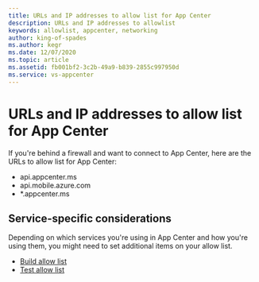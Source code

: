 ```yaml
---
title: URLs and IP addresses to allow list for App Center
description: URLs and IP addresses to allowlist
keywords: allowlist, appcenter, networking
author: king-of-spades
ms.author: kegr
ms.date: 12/07/2020
ms.topic: article
ms.assetid: fb001bf2-3c2b-49a9-b839-2855c997950d
ms.service: vs-appcenter
---
```


# URLs and IP addresses to allow list for App Center
If you're behind a firewall and want to connect to App Center, here are the URLs to allow list for App Center:

- api.appcenter.ms
- api.mobile.azure.com
- *.appcenter.ms

## Service-specific considerations
Depending on which services you're using in App Center and how you're using them, you might need to set additional items on your allow list. 

- [Build allow list](~/build/connect.md#connecting-to-a-source-repository)
- [Test allow list](~/test-cloud/troubleshooting/server-connection.md)